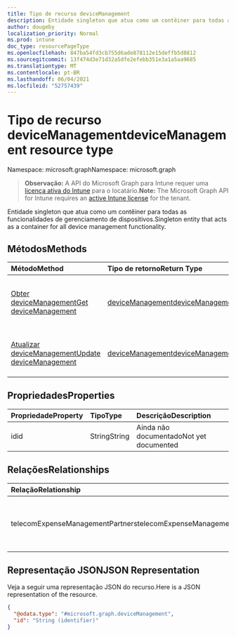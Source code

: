 ```yaml
---
title: Tipo de recurso deviceManagement
description: Entidade singleton que atua como um contêiner para todas as funcionalidades de gerenciamento de dispositivos.
author: dougeby
localization_priority: Normal
ms.prod: intune
doc_type: resourcePageType
ms.openlocfilehash: 847ba54fd3cb755d6ade878112e15deffb5d8812
ms.sourcegitcommit: 13f474d3e71d32a5dfe2efebb351e3a1a5aa9685
ms.translationtype: MT
ms.contentlocale: pt-BR
ms.lasthandoff: 06/04/2021
ms.locfileid: "52757439"
---
```

# <a name="devicemanagement-resource-type"></a><span data-ttu-id="5171f-103">Tipo de recurso deviceManagement</span><span class="sxs-lookup"><span data-stu-id="5171f-103">deviceManagement resource type</span></span>

<span data-ttu-id="5171f-104">Namespace: microsoft.graph</span><span class="sxs-lookup"><span data-stu-id="5171f-104">Namespace: microsoft.graph</span></span>

> <span data-ttu-id="5171f-105">**Observação:** A API do Microsoft Graph para Intune requer uma [licença ativa do Intune](https://go.microsoft.com/fwlink/?linkid=839381) para o locatário.</span><span class="sxs-lookup"><span data-stu-id="5171f-105">**Note:** The Microsoft Graph API for Intune requires an [active Intune license](https://go.microsoft.com/fwlink/?linkid=839381) for the tenant.</span></span>

<span data-ttu-id="5171f-106">Entidade singleton que atua como um contêiner para todas as funcionalidades de gerenciamento de dispositivos.</span><span class="sxs-lookup"><span data-stu-id="5171f-106">Singleton entity that acts as a container for all device management functionality.</span></span>

## <a name="methods"></a><span data-ttu-id="5171f-107">Métodos</span><span class="sxs-lookup"><span data-stu-id="5171f-107">Methods</span></span>
|<span data-ttu-id="5171f-108">Método</span><span class="sxs-lookup"><span data-stu-id="5171f-108">Method</span></span>|<span data-ttu-id="5171f-109">Tipo de retorno</span><span class="sxs-lookup"><span data-stu-id="5171f-109">Return Type</span></span>|<span data-ttu-id="5171f-110">Descrição</span><span class="sxs-lookup"><span data-stu-id="5171f-110">Description</span></span>|
|:---|:---|:---|
|[<span data-ttu-id="5171f-111">Obter deviceManagement</span><span class="sxs-lookup"><span data-stu-id="5171f-111">Get deviceManagement</span></span>](../api/intune-tem-devicemanagement-get.md)|[<span data-ttu-id="5171f-112">deviceManagement</span><span class="sxs-lookup"><span data-stu-id="5171f-112">deviceManagement</span></span>](../resources/intune-tem-devicemanagement.md)|<span data-ttu-id="5171f-113">Leia as propriedades e as relações do objeto [deviceManagement](../resources/intune-tem-devicemanagement.md).</span><span class="sxs-lookup"><span data-stu-id="5171f-113">Read properties and relationships of the [deviceManagement](../resources/intune-tem-devicemanagement.md) object.</span></span>|
|[<span data-ttu-id="5171f-114">Atualizar deviceManagement</span><span class="sxs-lookup"><span data-stu-id="5171f-114">Update deviceManagement</span></span>](../api/intune-tem-devicemanagement-update.md)|[<span data-ttu-id="5171f-115">deviceManagement</span><span class="sxs-lookup"><span data-stu-id="5171f-115">deviceManagement</span></span>](../resources/intune-tem-devicemanagement.md)|<span data-ttu-id="5171f-116">Atualizar as propriedades de um objeto de [deviceManagement](../resources/intune-tem-devicemanagement.md).</span><span class="sxs-lookup"><span data-stu-id="5171f-116">Update the properties of a [deviceManagement](../resources/intune-tem-devicemanagement.md) object.</span></span>|

## <a name="properties"></a><span data-ttu-id="5171f-117">Propriedades</span><span class="sxs-lookup"><span data-stu-id="5171f-117">Properties</span></span>
|<span data-ttu-id="5171f-118">Propriedade</span><span class="sxs-lookup"><span data-stu-id="5171f-118">Property</span></span>|<span data-ttu-id="5171f-119">Tipo</span><span class="sxs-lookup"><span data-stu-id="5171f-119">Type</span></span>|<span data-ttu-id="5171f-120">Descrição</span><span class="sxs-lookup"><span data-stu-id="5171f-120">Description</span></span>|
|:---|:---|:---|
|<span data-ttu-id="5171f-121">id</span><span class="sxs-lookup"><span data-stu-id="5171f-121">id</span></span>|<span data-ttu-id="5171f-122">String</span><span class="sxs-lookup"><span data-stu-id="5171f-122">String</span></span>|<span data-ttu-id="5171f-123">Ainda não documentado</span><span class="sxs-lookup"><span data-stu-id="5171f-123">Not yet documented</span></span>|

## <a name="relationships"></a><span data-ttu-id="5171f-124">Relações</span><span class="sxs-lookup"><span data-stu-id="5171f-124">Relationships</span></span>
|<span data-ttu-id="5171f-125">Relação</span><span class="sxs-lookup"><span data-stu-id="5171f-125">Relationship</span></span>|<span data-ttu-id="5171f-126">Tipo</span><span class="sxs-lookup"><span data-stu-id="5171f-126">Type</span></span>|<span data-ttu-id="5171f-127">Descrição</span><span class="sxs-lookup"><span data-stu-id="5171f-127">Description</span></span>|
|:---|:---|:---|
|<span data-ttu-id="5171f-128">telecomExpenseManagementPartners</span><span class="sxs-lookup"><span data-stu-id="5171f-128">telecomExpenseManagementPartners</span></span>|<span data-ttu-id="5171f-129">Conjunto [telecomExpenseManagementPartner](../resources/intune-tem-telecomexpensemanagementpartner.md)</span><span class="sxs-lookup"><span data-stu-id="5171f-129">[telecomExpenseManagementPartner](../resources/intune-tem-telecomexpensemanagementpartner.md) collection</span></span>|<span data-ttu-id="5171f-130">Os parceiros de gerenciamento de despesas de telecomunicações.</span><span class="sxs-lookup"><span data-stu-id="5171f-130">The telecom expense management partners.</span></span>|

## <a name="json-representation"></a><span data-ttu-id="5171f-131">Representação JSON</span><span class="sxs-lookup"><span data-stu-id="5171f-131">JSON Representation</span></span>
<span data-ttu-id="5171f-132">Veja a seguir uma representação JSON do recurso.</span><span class="sxs-lookup"><span data-stu-id="5171f-132">Here is a JSON representation of the resource.</span></span>
<!-- {
  "blockType": "resource",
  "keyProperty": "id",
  "@odata.type": "microsoft.graph.deviceManagement"
}
-->
``` json
{
  "@odata.type": "#microsoft.graph.deviceManagement",
  "id": "String (identifier)"
}
```




